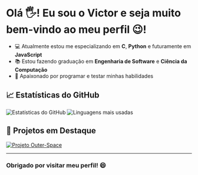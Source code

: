 # Olá 🖐! Eu sou o Victor e seja muito bem-vindo ao meu perfil 😉!

- 💻 Atualmente estou me especializando em **C**, **Python** e futuramente em **JavaScript**
- 📚 Estou fazendo graduação em **Engenharia de Software** e **Ciência da Computação**
- 🎲 Apaixonado por programar e testar minhas habilidades

## 📈 Estatísticas do GitHub
![Estatísticas do GitHub](https://github-readme-stats.vercel.app/api?username=VictorHSLito&theme=swift&show_icons=true&include_all_commits=true&count_private=true&hide_rank=false)
![Linguagens mais usadas](https://github-readme-stats.vercel.app/api/top-langs?username=VictorHSLito&layout=compact&langs_count=8&theme=swift)

## 🌟 Projetos em Destaque
[![Projeto Outer-Space](https://github-readme-stats.vercel.app/api/pin/?username=VictorHSLito&repo=Outer-Space&theme=radical)](https://github.com/VictorHSLito/Outer-Space)

---

### Obrigado por visitar meu perfil! 😄
